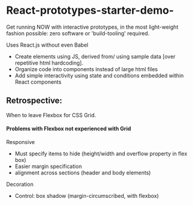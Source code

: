 # React-prototypes-starter-demo-
Get running NOW with interactive prototypes, in the most light-weight fashion possible: zero software or 'build-tooling' required.

Uses React.js without even Babel

- Create elements using JS, derived from/ using sample data [over repetitive html hardcoding].
- Organize code into components instead of large html files
- Add simple interactivity using state and conditions embedded within React components

## Retrospective:
When to leave Flexbox for CSS Grid.

#### Problems with Flexbox not experienced with Grid

  Responsive
  - Must specify items to hide (height/width and overflow property in flex box) 
  - Easier margin specification
  - alignment across sections (header and body elements)

  Decoration
  - Control: box shadow (margin-circumscribed, with flexbox)
